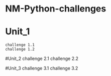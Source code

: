 # NM-Python-challenges

# Unit_1 
    challenge 1.1
    challenge 1.2

#Unit_2 
   challenge 2.1
   challenge 2.2

#Unit_3
   challenge 3.1
   challenge 3.2